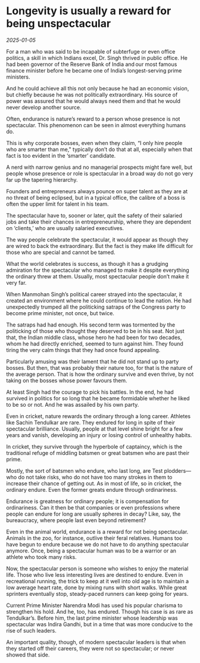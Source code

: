 # Longevity is usually a reward for being unspectacular

*2025-01-05*

For a man who was said to be incapable of subterfuge or even office
politics, a skill in which Indians excel, Dr. Singh thrived in public
office. He had been governor of the Reserve Bank of India and our most
famous finance minister before he became one of India’s longest-serving
prime ministers.

And he could achieve all this not only because he had an economic
vision, but chiefly because he was not politically extraordinary. His
source of power was assured that he would always need them and that he
would never develop another source.

Often, endurance is nature’s reward to a person whose presence is not
spectacular. This phenomenon can be seen in almost everything humans do.

This is why corporate bosses, even when they claim, “I only hire people
who are smarter than me," typically don’t do that at all, especially
when that fact is too evident in the ‘smarter’ candidate.

A nerd with narrow genius and no managerial prospects might fare well,
but people whose presence or role is spectacular in a broad way do not
go very far up the tapering hierarchy.

Founders and entrepreneurs always pounce on super talent as they are at
no threat of being eclipsed, but in a typical office, the calibre of a
boss is often the upper limit for talent in his team.

The spectacular have to, sooner or later, quit the safety of their
salaried jobs and take their chances in entrepreneurship, where they are
dependent on ‘clients,’ who are usually salaried executives.

The way people celebrate the spectacular, it would appear as though they
are wired to back the extraordinary. But the fact is they make life
difficult for those who are special and cannot be tamed.

What the world celebrates is success, as though it has a grudging
admiration for the spectacular who managed to make it despite everything
the ordinary threw at them. Usually, most spectacular people don’t make
it very far.

When Manmohan Singh’s political career strayed into the spectacular, it
created an environment where he could continue to lead the nation. He
had unexpectedly trumped all the politicking satraps of the Congress
party to become prime minister, not once, but twice.

The satraps had had enough. His second term was tormented by the
politicking of those who thought they deserved to be in his seat. Not
just that, the Indian middle class, whose hero he had been for two
decades, whom he had directly enriched, seemed to turn against him. They
found tiring the very calm things that they had once found appealing.

Particularly amusing was their lament that he did not stand up to party
bosses. But then, that was probably their nature too, for that is the
nature of the average person. That is how the ordinary survive and even
thrive, by not taking on the bosses whose power favours them.

At least Singh had the courage to pick his battles. In the end, he had
survived in politics for so long that he became formidable whether he
liked to be so or not. And he was assailed by his own party.

Even in cricket, nature rewards the ordinary through a long career.
Athletes like Sachin Tendulkar are rare. They endured for long in spite
of their spectacular brilliance. Usually, people at that level shine
bright for a few years and vanish, developing an injury or losing
control of unhealthy habits.

In cricket, they survive through the hyperbole of captaincy, which is
the traditional refuge of middling batsmen or great batsmen who are past
their prime.

Mostly, the sort of batsmen who endure, who last long, are Test
plodders—who do not take risks, who do not have too many strokes in them
to increase their chance of getting out. As in most of life, so in
cricket, the ordinary endure. Even the former greats endure through
ordinariness.

Endurance is greatness for ordinary people; it is compensation for
ordinariness. Can it then be that companies or even professions where
people can endure for long are usually spheres in decay? Like, say, the
bureaucracy, where people last even beyond retirement?

Even in the animal world, endurance is a reward for not being
spectacular. Animals in the zoo, for instance, outlive their feral
relatives. Humans too have begun to endure because we do not have to do
anything spectacular anymore. Once, being a spectacular human was to be
a warrior or an athlete who took many risks.

Now, the spectacular person is someone who wishes to enjoy the material
life. Those who live less interesting lives are destined to endure. Even
in recreational running, the trick to keep at it well into old age is to
maintain a low average heart rate, done by mixing runs with short walks.
While great sprinters eventually stop, steady-paced runners can keep
going for years.

Current Prime Minister Narendra Modi has used his popular charisma to
strengthen his hold. And he, too, has endured. Though his case is as
rare as Tendulkar’s. Before him, the last prime minister whose
leadership was spectacular was Indira Gandhi, but in a time that was
more conducive to the rise of such leaders.

An important quality, though, of modern spectacular leaders is that when
they started off their careers, they were not so spectacular; or never
showed that side.

 

 
